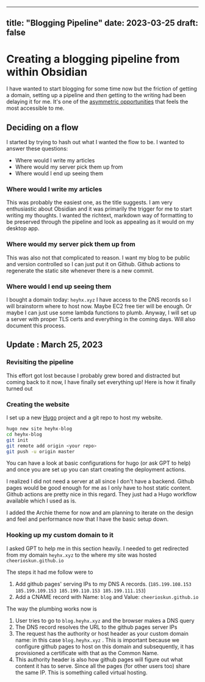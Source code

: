 
---
title: "Blogging Pipeline"
date: 2023-03-25
draft: false
---

# Creating a blogging pipeline from within Obsidian

I have wanted to start blogging for some time now but the friction of getting a domain, setting up a pipeline and *then* getting to the writing had been delaying it for me. It's one of the [asymmetric opportunities](https://twitter.com/naval/status/1054984950192181248) that feels the most accessible to me.

## Deciding on a flow

I started by trying to hash out what I wanted the flow to be. I wanted to answer these questions:

- Where would I write my articles
- Where would my server pick them up from
- Where would I end up seeing them

### Where would I write my articles
This was probably the easiest one, as the title suggests. I am very enthusiastic about Obsidian and it was primarily the trigger for me to start writing my thoughts. I wanted the richtext, markdown way of formatting to be preserved through the pipeline and look as appealing as it would on my desktop app.

### Where would my server pick them up from
This was also not that complicated to reason. I want my blog to be public and version controlled so I can just put it on Github. Github actions to regenerate the static site whenever there is a new commit.

### Where would I end up seeing them
I bought a domain today: `heyhx.xyz`
I have access to the DNS records so I will brainstorm where to host now. Maybe EC2 free tier will be enough. Or maybe I can just use some lambda functions to plumb. Anyway, I will set up a server with proper TLS certs and everything in the coming days. Will also document this process.

## Update : March 25, 2023
### Revisiting the pipeline

This effort got lost because I probably grew bored and distracted but coming back to it now, I have finally set everything up! Here is how it finally turned out

### Creating the website

I set up a new [Hugo](gohugo.io) project and a git repo to host my website.

```zsh
hugo new site heyhx-blog
cd heyhx-blog
git init
git remote add origin <your repo>
git push -u origin master
```

You can have a look at basic configurations for hugo (or ask GPT to help) and once you are set up you can start creating the deployment actions.

I realized I did not need a server at all since I don't have a backend. Github pages would be good enough for me as I only have to host static content. Github actions are pretty nice in this regard. They just had a Hugo workflow available which I used as is.

I added the Archie theme for now and am planning to iterate on the design and feel and performance now that I have the basic setup down.

### Hooking up my custom domain to it

I asked GPT to help me in this section heavily. I needed to get redirected from my domain `heyhx.xyz` to the where my site was hosted `cheerioskun.github.io`

The steps it had me follow were to 
1. Add github pages' serving IPs to my DNS A records. (`185.199.108.153 185.199.109.153 185.199.110.153 185.199.111.153`)
2. Add a CNAME record with Name: `blog` and Value: `cheerioskun.github.io`

The way the plumbing works now is
1. User tries to go to `blog.heyhx.xyz` and the browser makes a DNS query
2. The DNS record resolves the URL to the github pages server IPs
3. The request has the authority or host header as your custom domain name: in this case `blog.heyhx.xyz` . This is important because we configure github pages to host on this domain and subsequently, it has provisioned a certificate with that as the Common Name.
4. This authority header is also how github pages will figure out what content it has to serve. Since all the pages (for other users too) share the same IP. This is something called virtual hosting.



